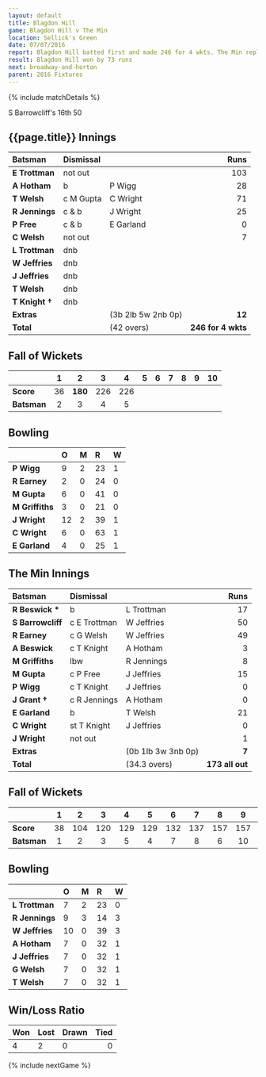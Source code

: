 ```yaml
---
layout: default
title: Blagdon Hill
game: Blagdon Hill v The Min
location: Sellick's Green
date: 07/07/2016
report: Blagdon Hill batted first and made 246 for 4 wkts. The Min replied with 173 all out
result: Blagdon Hill won by 73 runs
next: broadway-and-horton
parent: 2016 Fixtures
---
```


{% include matchDetails %}

S Barrowcliff's 16th 50 

## {{page.title}} Innings

| Batsman | Dismissal |  | Runs |
|:---|:---|---|---:|
| **E Trottman** | not out |  | 103 |
| **A Hotham** | b | P Wigg | 28 |
| **T Welsh** | c M Gupta | C Wright | 71 |
| **R Jennings** | c & b | J Wright | 25 |
| **P Free** | c & b | E Garland | 0 |
| **C Welsh** | not out |   | 7 |
| **L Trottman** | dnb |  |  |
| **W Jeffries** | dnb |  |  |
| **J Jeffries** | dnb |  |  |
| **T Welsh** | dnb |  |  |
| **T Knight &#8224;** | dnb |  |  |
| **Extras** | | (3b 2lb 5w 2nb 0p) | **12** |
| **Total** | | (42 overs) | **246 for 4 wkts** |

## Fall of Wickets

| | 1 | 2 | 3 | 4 | 5 | 6 | 7 | 8 | 9 | 10 |
|---|:---:|:---:|:---:|:---:|:---:|:---:|:---:|:---:|:---:|:---:|
| **Score** | 36 | **180** | 226 | 226 |  |  |  |  |  |  |
| **Batsman** | 2 | 3 | 4 | 5 |  |  |  |  |  |  |

## Bowling

| | O | M | R | W |
|---|:---|:---|:---|:---|
| **P Wigg** | 9 | 2 | 23 | 1 |
| **R Earney** | 2 | 0 | 24 | 0 |
| **M Gupta** | 6 | 0 | 41 | 0 |
| **M Griffiths** | 3 | 0 | 21 | 0 |
| **J Wright** | 12 | 2 | 39 | 1 |
| **C Wright** | 6 | 0 | 63 | 1 |
| **E Garland** | 4 | 0 | 25 | 1 |

## The Min Innings

| Batsman | Dismissal |  | Runs |
|:---|:---|---|---:|
| **R Beswick &#42;** | b | L Trottman | 17 |
| **S Barrowcliff** | c E Trottman | W Jeffries | 50 |
| **R Earney** | c G Welsh | W Jeffries | 49 |
| **A Beswick** | c T Knight | A Hotham | 3 |
| **M Griffiths** | lbw | R Jennings | 8 |
| **M Gupta** | c P Free | J Jeffries | 15 |
| **P Wigg** | c T Knight | J Jeffries | 0 |
| **J Grant &#8224;** | c R Jennings | A Hotham | 0 |
| **E Garland** | b | T Welsh | 21 |
| **C Wright** | st T Knight | J Jeffries | 0 |
| **J Wright** | not out |  | 1 |
| **Extras** | | (0b 1lb 3w 3nb 0p) | **7** |
| **Total** | | (34.3 overs) | **173 all out** |

## Fall of Wickets

| | 1 | 2 | 3 | 4 | 5 | 6 | 7 | 8 | 9 | 10 |
|---|:---:|:---:|:---:|:---:|:---:|:---:|:---:|:---:|:---:|:---:|
| **Score** | 38 | 104 | 120 | 129 | 129 | 132 | 137 | 157 | 157 | 173 |
| **Batsman** | 1 | 2 | 3 | 5 | 4 | 7 | 8 | 6 | 10 | 9 |

## Bowling

| | O | M | R | W |
|---|:---|:---|:---|:---|
| **L Trottman** | 7 | 2 | 23 | 0 |
| **R Jennings** | 9 | 3 | 14 | 3 |
| **W Jeffries** | 10 | 0 | 39 | 3 |
| **A Hotham** | 7 | 0 | 32 | 1 |
| **J Jeffries** | 7 | 0 | 32 | 1 |
| **G Welsh** | 7 | 0 | 32 | 1 |
| **T Welsh** | 7 | 0 | 32 | 1 |

## Win/Loss Ratio

| Won | Lost | Drawn | Tied |
|:---|:---|:---|---:|
| 4 | 2 | 0 | 0 |

{% include nextGame %}